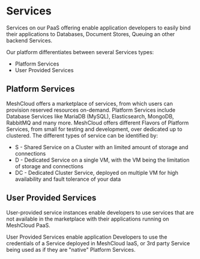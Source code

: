 # Services

Services on our PaaS offering enable application developers to easily bind their applications to Databases, Document Stores, Queuing an other backend Services. 

Our platform differentiates between several Services types:

* Platform Services
* User Provided Services

## Platform Services

MeshCloud offers a marketplace of services, from which users can provision reserved resources on-demand. Platform Services include Database Services like MariaDB \(MySQL\), Elasticsearch, MongoDB, RabbitMQ and many more. MeshCloud offers different Flavors of Platform Services, from small for testing and development, over dedicated up to clustered. The different types of service can be identified by:

* S - Shared Service on a Cluster with an limited amount of storage and connections
* D - Dedicated Service on a single VM, with the VM being the limitation of storage and connections
* DC - Dedicated Cluster Service, deployed on multiple VM for high availability and fault tolerance of your data

## User Provided Services

User-provided service instances enable developers to use services that are not available in the marketplace with their applications running on MeshCloud PaaS.

User Provided Services enable application Developers to use the credentials of a Service deployed in MeshCloud IaaS, or 3rd party Service being used as if they are "native" Platform Services.

  





